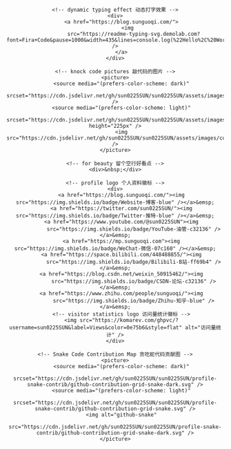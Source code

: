 <div align="center">

	<!-- dynamic typing effect 动态打字效果 -->
	<div>
		<a href="https://blog.sunguoqi.com/">
			<img
				src="https://readme-typing-svg.demolab.com?font=Fira+Code&pause=1000&width=435&lines=console.log(%22Hello%2C%20World%22);Hello%2C%20TC!&center=true&size=27" />
		</a>
	</div>

	<!-- knock code pictures 敲代码的图片 -->
	<picture>
		<source media="(prefers-color-scheme: dark)"
			srcset="https://cdn.jsdelivr.net/gh/sun0225SUN/sun0225SUN/assets/images/coding.gif" />
		<source media="(prefers-color-scheme: light)"
			srcset="https://cdn.jsdelivr.net/gh/sun0225SUN/sun0225SUN/assets/images/developer.svg" height="225px" />
		<img src="https://cdn.jsdelivr.net/gh/sun0225SUN/sun0225SUN/assets/images/coding.gif" />
	</picture>

	<!-- for beauty 留个空行好看点 -->
	<div>&nbsp;</div>

	<!-- profile logo 个人资料徽标 -->
	<div>
		<a href="https://blog.sunguoqi.com/"><img src="https://img.shields.io/badge/Website-博客-blue" /></a>&emsp;
		<a href="https://twitter.com/sun0225SUN/"><img src="https://img.shields.io/badge/Twitter-推特-blue" /></a>&emsp;
		<a href="https://www.youtube.com/@sun0225SUN"><img
				src="https://img.shields.io/badge/YouTube-油管-c32136" /></a>&emsp;
		<a href="https://mp.sunguoqi.com"><img src="https://img.shields.io/badge/WeChat-微信-07c160" /></a>&emsp;
		<a href="https://space.bilibili.com/448488855/"><img
				src="https://img.shields.io/badge/Bilibili-B站-ff69b4" /></a>&emsp;
		<a href="https://blog.csdn.net/weixin_50915462/"><img
				src="https://img.shields.io/badge/CSDN-论坛-c32136" /></a>&emsp;
		<a href="https://www.zhihu.com/people/sunguoqi/"><img
				src="https://img.shields.io/badge/Zhihu-知乎-blue" /></a>&emsp;
		<!-- visitor statistics logo 访问量统计徽标 -->
		<img src="https://komarev.com/ghpvc/?username=sun0225SUN&label=Views&color=0e75b6&style=flat" alt="访问量统计" />
	</div>

	<!-- Snake Code Contribution Map 贪吃蛇代码贡献图 -->
	<picture>
		<source media="(prefers-color-scheme: dark)"
			srcset="https://cdn.jsdelivr.net/gh/sun0225SUN/sun0225SUN/profile-snake-contrib/github-contribution-grid-snake-dark.svg" />
		<source media="(prefers-color-scheme: light)"
			srcset="https://cdn.jsdelivr.net/gh/sun0225SUN/sun0225SUN/profile-snake-contrib/github-contribution-grid-snake.svg" />
		<img alt="github-snake"
			src="https://cdn.jsdelivr.net/gh/sun0225SUN/sun0225SUN/profile-snake-contrib/github-contribution-grid-snake-dark.svg" />
	</picture>

</div>

